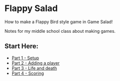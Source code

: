 # Flappy Salad

How to make a Flappy Bird style game in Game Salad!

Notes for my middle school class about making games.

## Start Here:

- [Part 1 - Setup](part1.md)
- [Part 2 - Adding a player](part2.md)
- [Part 3 - Life and death](part3.md)
- [Part 4 - Scoring](part4.md)

